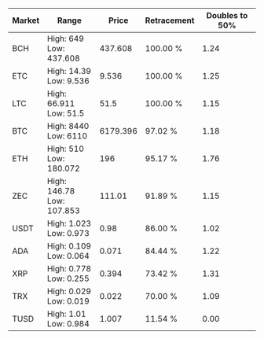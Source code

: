 | Market | Range | Price| Retracement | Doubles to 50% |
| --- | --- | --- | --- | --- |
| BCH | High: 649<br />Low: 437.608 | 437.608 | 100.00 % | 1.24 |
| ETC | High: 14.39<br />Low: 9.536 | 9.536 | 100.00 % | 1.25 |
| LTC | High: 66.911<br />Low: 51.5 | 51.5 | 100.00 % | 1.15 |
| BTC | High: 8440<br />Low: 6110 | 6179.396 | 97.02 % | 1.18 |
| ETH | High: 510<br />Low: 180.072 | 196 | 95.17 % | 1.76 |
| ZEC | High: 146.78<br />Low: 107.853 | 111.01 | 91.89 % | 1.15 |
| USDT | High: 1.023<br />Low: 0.973 | 0.98 | 86.00 % | 1.02 |
| ADA | High: 0.109<br />Low: 0.064 | 0.071 | 84.44 % | 1.22 |
| XRP | High: 0.778<br />Low: 0.255 | 0.394 | 73.42 % | 1.31 |
| TRX | High: 0.029<br />Low: 0.019 | 0.022 | 70.00 % | 1.09 |
| TUSD | High: 1.01<br />Low: 0.984 | 1.007 | 11.54 % | 0.00 |
